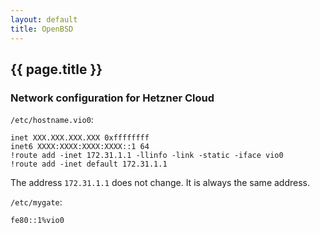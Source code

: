 ```yaml
---
layout: default
title: OpenBSD
---
```


## {{ page.title }}

### Network configuration for Hetzner Cloud

`/etc/hostname.vio0`:

    inet XXX.XXX.XXX.XXX 0xffffffff
    inet6 XXXX:XXXX:XXXX:XXXX::1 64
    !route add -inet 172.31.1.1 -llinfo -link -static -iface vio0
    !route add -inet default 172.31.1.1

The address `172.31.1.1` does not change. It is always the same address.

`/etc/mygate`:

    fe80::1%vio0
